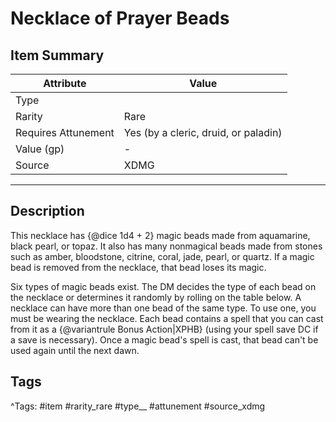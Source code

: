 # Necklace of Prayer Beads

## Item Summary

| Attribute            | Value                        |
|----------------------|------------------------------|
| Type                 |   |
| Rarity               | Rare             |
| Requires Attunement  | Yes (by a cleric, druid, or paladin)                |
| Value (gp)           | -    |
| Source               | XDMG |

---

## Description

This necklace has {@dice 1d4 + 2} magic beads made from aquamarine, black pearl, or topaz. It also has many nonmagical beads made from stones such as amber, bloodstone, citrine, coral, jade, pearl, or quartz. If a magic bead is removed from the necklace, that bead loses its magic.

Six types of magic beads exist. The DM decides the type of each bead on the necklace or determines it randomly by rolling on the table below. A necklace can have more than one bead of the same type. To use one, you must be wearing the necklace. Each bead contains a spell that you can cast from it as a {@variantrule Bonus Action|XPHB} (using your spell save DC if a save is necessary). Once a magic bead's spell is cast, that bead can't be used again until the next dawn.

## Tags

^Tags: #item #rarity_rare #type__ #attunement #source_xdmg